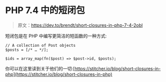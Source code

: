 # PHP 7.4 中的短闭包

> 原文：<https://dev.to/brendt/short-closures-in-php-7-4-2obl>

短闭包是在 PHP 中编写更简洁的短函数的一种方式:

```
// A collection of Post objects
$posts = [/* … */];

$ids = array_map(fn($post) => $post->id, $posts); 
```

你可以在这里读到关于他们的一切:[https://stitcher.io/blog/short-closures-in-php](https://stitcher.io/blog/short-closures-in-php)